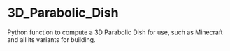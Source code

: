 # 3D_Parabolic_Dish
Python function to compute a 3D Parabolic Dish for use, such as Minecraft and all its variants for building.
